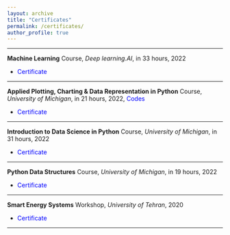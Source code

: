 ```yaml
---
layout: archive
title: "Certificates"
permalink: /certificates/
author_profile: true
---
```

---
<b>Machine Learning</b> Course, <i>Deep learning.AI</i>, in 33 hours, 2022
- <a href="https://coursera.org/share/96dadeac993c7f3c71e8008c7a91542c" target="_blank" style="color:#0000FF; text-decoration:none;">Certificate</a>
---
<b>Applied Plotting, Charting & Data Representation in Python</b> Course, <i>University of Michigan</i>, in 21 hours, 2022, <a href="https://github.com/arashjkh/Applied-Plotting-Data-Representation-in-Python-course" target="_blank" style="color:#0000FF; text-decoration:none;">Codes</a>
- <a href="https://coursera.org/share/58efd8277d8a1d05169ff44be8cacbff" target="_blank" style="color:#0000FF; text-decoration:none;">Certificate</a>
---
<b>Introduction to Data Science in Python</b> Course, <i>University of Michigan</i>, in 31 hours, 2022
- <a href="https://coursera.org/share/66d7f0c4994f83d93cdc2b97c8c218a8" target="_blank" style="color:#0000FF; text-decoration:none;">Certificate</a>
---
<b>Python Data Structures</b> Course, <i>University of Michigan</i>, in 19 hours, 2022
- <a href="https://coursera.org/share/917cfdd92fb0fb8fe2210f5d5e1aa5af" target="_blank" style="color:#0000FF; text-decoration:none;">Certificate</a>
---
<b>Smart Energy Systems</b> Workshop, <i>University of Tehran</i>, 2020
- <a href="https://arashjkh.github.io/files/Smart Energy Systems Workshop Certificate.pdf" target="_blank" style="color:#0000FF; text-decoration:none;">Certificate</a>
---
